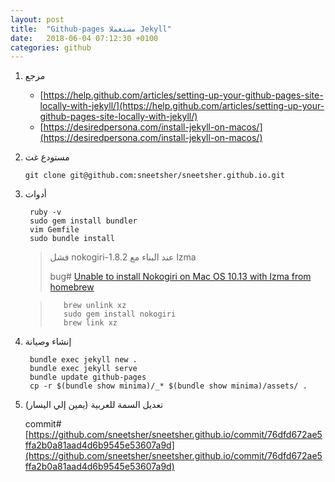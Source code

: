 ```yaml
---
layout: post
title:  "Github-pages مستعملا Jekyll"
date:   2018-06-04 07:12:30 +0100
categories: github
---
```


1. مرجع

    - [https://help.github.com/articles/setting-up-your-github-pages-site-locally-with-jekyll/](https://help.github.com/articles/setting-up-your-github-pages-site-locally-with-jekyll/)
    - [https://desiredpersona.com/install-jekyll-on-macos/](https://desiredpersona.com/install-jekyll-on-macos/)

2. مستودع غت

    `git clone git@github.com:sneetsher/sneetsher.github.io.git`

3. أدوات

        ruby -v
        sudo gem install bundler
        vim Gemfile
        sudo bundle install

    > فشل nokogiri-1.8.2 عند البناء مع lzma
    > 
    > bug# [Unable to install Nokogiri on Mac OS 10.13 with lzma from homebrew](https://github.com/sparklemotion/nokogiri/issues/1693)

    >        brew unlink xz
    >        sudo gem install nokogiri
    >        brew link xz

4. إنشاء وصيانة

        bundle exec jekyll new .
        bundle exec jekyll serve
        bundle update github-pages
        cp -r $(bundle show minima)/_* $(bundle show minima)/assets/ .

5. تعديل السمة للعربية (يمين إلي اليسار)

    commit# [https://github.com/sneetsher/sneetsher.github.io/commit/76dfd672ae5ffa2b0a81aad4d6b9545e53607a9d](https://github.com/sneetsher/sneetsher.github.io/commit/76dfd672ae5ffa2b0a81aad4d6b9545e53607a9d)
